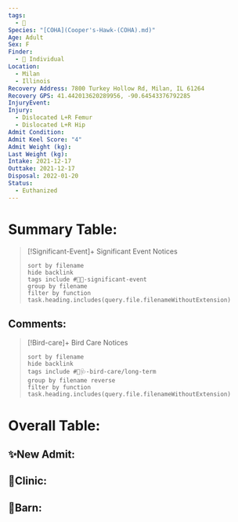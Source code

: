 ```yaml
---
tags:
  - 🦅
Species: "[COHA](Cooper's-Hawk-(COHA).md)"
Age: Adult
Sex: F
Finder:
  - 🧑 Individual
Location:
  - Milan
  - Illinois
Recovery Address: 7800 Turkey Hollow Rd, Milan, IL 61264
Recovery GPS: 41.442013620289956, -90.64543376792285
InjuryEvent: 
Injury:
  - Dislocated L+R Femur
  - Dislocated L+R Hip
Admit Condition: 
Admit Keel Score: "4"
Admit Weight (kg): 
Last Weight (kg): 
Intake: 2021-12-17
Outtake: 2021-12-17
Disposal: 2022-01-20
Status:
  - Euthanized
---
```


# Summary Table:

> [!Significant-Event]+ Significant Event Notices
>   ```tasks 
>   sort by filename
>   hide backlink
>   tags include #🦅💥-significant-event
>   group by filename 
>   filter by function task.heading.includes(query.file.filenameWithoutExtension)
>   ```

## Comments:

> [!Bird-care]+ Bird Care Notices
>   ```tasks 
>   sort by filename
>   hide backlink
>   tags include #🦅🩺-bird-care/long-term 
>   group by filename reverse
>   filter by function task.heading.includes(query.file.filenameWithoutExtension)
>   ```

# Overall Table:

## ✨New Admit:



## 🏥Clinic:



## 🏡Barn:


